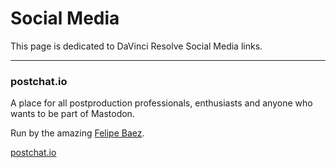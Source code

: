 # Social Media

This page is dedicated to DaVinci Resolve Social Media links.

---

### postchat.io

A place for all postproduction professionals, enthusiasts and anyone who wants to be part of Mastodon.

Run by the amazing [Felipe Baez](https://cre8ivebeast.com).

[postchat.io](https://postchat.io)